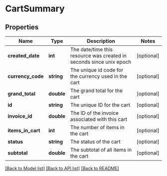 # CartSummary

## Properties
Name | Type | Description | Notes
------------ | ------------- | ------------- | -------------
**created_date** | **int** | The date/time this resource was created in seconds since unix epoch | [optional] 
**currency_code** | **string** | The unique id code for the currency used in the cart | [optional] 
**grand_total** | **double** | The grand total for the cart | [optional] 
**id** | **string** | The unique ID for the cart | [optional] 
**invoice_id** | **double** | The ID of the invoice associated with this cart | [optional] 
**items_in_cart** | **int** | The number of items in the cart | [optional] 
**status** | **string** | The status of the cart | [optional] 
**subtotal** | **double** | The subtotal of all items in the cart | [optional] 

[[Back to Model list]](../README.md#documentation-for-models) [[Back to API list]](../README.md#documentation-for-api-endpoints) [[Back to README]](../README.md)


